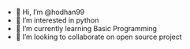 - 👋 Hi, I’m @hodhan99
- 👀 I’m interested in python 
- 🌱 I’m currently learning Basic Programming
- 💞️ I’m looking to collaborate on open source project


<!---
hodhan99/hodhan99 is a ✨ special ✨ repository because its `README.md` (this file) appears on your GitHub profile.
You can click the Preview link to take a look at your changes.
--->
